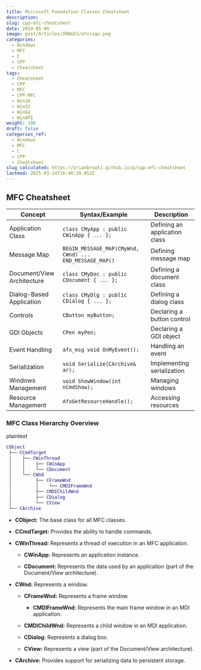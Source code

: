 ```yaml
---
title: Microsoft Foundation Classes Cheatsheet
description: 
slug: cpp-mfc-cheatsheet
date: 2014-05-06
image: post/Articles/IMAGES/mfxlogo.png
categories:
  - Windows
  - MFC
  - C
  - CPP
  - Cheatsheet
tags:
  - Cheatsheet
  - CPP
  - MFC
  - CPP-MFC
  - Win16
  - Win32
  - Win64
  - WinAPI
weight: 180
draft: false
categories_ref:
  - Windows
  - MFC
  - C
  - CPP
  - Cheatsheet
slug_calculated: https://brianbraatz.github.io/p/cpp-mfc-cheatsheet
lastmod: 2025-03-14T16:40:19.053Z
---
```

## MFC Cheatsheet

| **Concept**                | **Syntax/Example**                                      | **Description**               |
| -------------------------- | ------------------------------------------------------- | ----------------------------- |
| Application Class          | `class CMyApp : public CWinApp { ... };`                | Defining an application class |
| Message Map                | `BEGIN_MESSAGE_MAP(CMyWnd, CWnd) ... END_MESSAGE_MAP()` | Defining message map          |
| Document/View Architecture | `class CMyDoc : public CDocument { ... };`              | Defining a document class     |
| Dialog-Based Application   | `class CMyDlg : public CDialog { ... };`                | Defining a dialog class       |
| Controls                   | `CButton myButton;`                                     | Declaring a button control    |
| GDI Objects                | `CPen myPen;`                                           | Declaring a GDI object        |
| Event Handling             | `afx_msg void OnMyEvent();`                             | Handling an event             |
| Serialization              | `void Serialize(CArchive& ar);`                         | Implementing serialization    |
| Windows Management         | `void ShowWindow(int nCmdShow);`                        | Managing windows              |
| Resource Management        | `AfxGetResourceHandle();`                               | Accessing resources           |

### MFC Class Hierarchy Overview

plaintext

```lua
CObject
 ├── CCmdTarget
 │    ├── CWinThread
 │    │    ├── CWinApp
 │    │    └── CDocument
 │    └── CWnd
 │         ├── CFrameWnd
 │         │    └── CMDIFrameWnd
 │         ├── CMDIChildWnd
 │         ├── CDialog
 │         └── CView
 └── CArchive
```

* **CObject:** The base class for all MFC classes.

* **CCmdTarget:** Provides the ability to handle commands.

* **CWinThread:** Represents a thread of execution in an MFC application.

  * **CWinApp:** Represents an application instance.

  * **CDocument:** Represents the data used by an application (part of the Document/View architecture).

* **CWnd:** Represents a window.

  * **CFrameWnd:** Represents a frame window.

    * **CMDIFrameWnd:** Represents the main frame window in an MDI application.

  * **CMDIChildWnd:** Represents a child window in an MDI application.

  * **CDialog:** Represents a dialog box.

  * **CView:** Represents a view (part of the Document/View architecture).

* **CArchive:** Provides support for serializing data to persistent storage.
